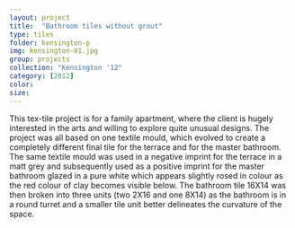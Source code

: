 ```yaml
---
layout: project
title:  "Bathroom tiles without grout"
type: tiles
folder: kensington-p
img: kensington-01.jpg
group: projects
collection: "Kensington '12"
category: [2012]
color: 
size: 
---
```



This tex-tile project is for a family apartment, where the client is hugely interested in the arts and willing to explore quite unusual designs. The project was all based on one textile mould, which evolved to create a completely different final tile for the terrace and for the master bathroom. The same textile mould was used in a negative imprint for the terrace in a matt grey and subsequently used as a positive imprint for the master bathroom glazed in a pure white which appears slightly rosed in colour as the red colour of clay becomes visible below. The bathroom tile 16X14 was then broken into three units (two 2X16 and one 8X14) as the bathroom is in a round turret and a smaller tile unit better delineates the curvature of the space.